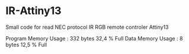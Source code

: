 # IR-Attiny13
Small code for read NEC protocol IR RGB remote controler Attiny13

Program Memory Usage 	:	332 bytes   32,4 % Full
				Data Memory Usage 		:	8 bytes   12,5 % Full
